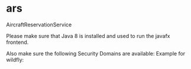 ars
===

AircraftReservationService

Please make sure that Java 8 is installed and used to run the javafx frontend.

Also make sure the following Security Domains are available:
Example for wildfly:

<security-domain name="ars" cache-type="default">
    <authentication>
        <login-module code="Database" flag="required">
            <module-option name="dsJndiName" value="java:jboss/datasources/ArsDS"/>
            <module-option name="principalsQuery" value="select password_digest from _user where name=?"/>
            <module-option name="rolesQuery" value="select r.name AS 'role', 'Roles' from user_role r inner join _user_roles ur on r.id=ur.roles inner join _user u on u.id=ur._user where u.name =?"/>
            <module-option name="hashAlgorithm" value="SHA1"/>
            <module-option name="hashEncoding" value="hex"/>
            <module-option name="unauthenticatedIdentity" value="guest"/>
        </login-module>
    </authentication>
</security-domain>
<security-domain name="other" cache-type="default">
    <authentication>
        <login-module code="UsersRoles" flag="sufficient"/>
    </authentication>
</security-domain>